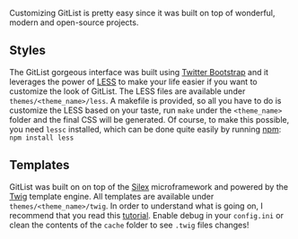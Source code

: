 Customizing GitList is pretty easy since it was built on top of wonderful, modern and open-source projects. 

## Styles
The GitList gorgeous interface was built using [Twitter Bootstrap](http://twitter.github.com/bootstrap/) and it leverages the power of [LESS](http://lesscss.org/) to make your life easier if you want to customize the look of GitList. The LESS files are available under `themes/<theme_name>/less`. A makefile is provided, so all you have to do is customize the LESS based on your taste, run `make` under the `<theme_name>` folder and the final CSS will be generated. Of course, to make this possible, you need `lessc` installed, which can be done quite easily by running [npm](https://github.com/isaacs/npm): `npm install less`

## Templates
GitList was built on on top of the [Silex](http://silex.sensiolabs.org/) microframework and powered by the [Twig](http://twig.sensiolabs.org/) template engine. All templates are available under `themes/<theme_name>/twig`. In order to understand what is going on, I recommend that you read this [tutorial](http://twig.sensiolabs.org/doc/templates.html). Enable debug in your `config.ini` or clean the contents of the `cache` folder to see `.twig` files changes!